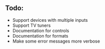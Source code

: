 Todo:
---------

* Support devices with multiple inputs
* Support TV tuners
* Documentation for controls
* Documentation for formats
* Make some error messages more verbose
